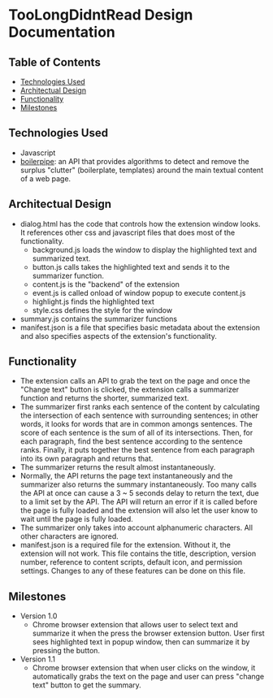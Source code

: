 # TooLongDidntRead Design Documentation

## Table of Contents
- [Technologies Used](#technologies-used)
- [Architectual Design](#architectual-design)
- [Functionality](#functionality)
- [Milestones](#milestones)

## Technologies Used
- Javascript
- [boilerpipe](http://boilerpipe-web.appspot.com/): an API that provides algorithms to detect and remove the surplus "clutter" (boilerplate, templates) around the main textual content of a web page.

## Architectual Design
- dialog.html has the code that controls how the extension window looks. It references other css and javascript files that does most of the functionality.
    - background.js loads the window to display the highlighted text and summarized text.
    - button.js calls takes the highlighted text and sends it to the summarizer function.
    - content.js is the "backend" of the extension
    - event.js is called onload of window popup to execute content.js
    - highlight.js finds the highlighted text
    - style.css defines the style for the window
- summary.js contains the summarizer functions
- manifest.json is a file that specifies basic metadata about the extension and also specifies aspects of the extension's functionality.

## Functionality
- The extension calls an API to grab the text on the page and once the "Change text" button is clicked, the extension calls a summarizer function and returns the shorter, summarized text.
- The summarizer first ranks each sentence of the content by calculating the intersection of each sentence with surrounding sentences; in other words, it looks for words that are in common amongs sentences. The score of each sentence is the sum of all of its intersections. Then, for each paragraph, find the best sentence according to the sentence ranks. Finally, it puts together the best sentence from each paragraph into its own paragraph and returns that.
- The summarizer returns the result almost instantaneously.
- Normally, the API returns the page text instantaneously and the summarizer also returns the summary instantaneously. Too many calls the API at once can cause a 3 ~ 5 seconds delay to return the text, due to a limit set by the API. The API will return an error if it is called before the page is fully loaded and the extension will also let the user know to wait until the page is fully loaded.
- The summarizer only takes into account alphanumeric characters. All other characters are ignored.
- manifest.json is a required file for the extension. Without it, the extension will not work. This file contains the title, description, version number, reference to content scripts, default icon, and permission settings. Changes to any of these features can be done on this file.

## Milestones
- Version 1.0
    - Chrome browser extension that allows user to select text and summarize it when the press the browser extension button. User first sees highlighted text in popup window, then can summarize it by pressing the button.
- Version 1.1
    - Chrome browser extension that when user clicks on the window, it automatically grabs the text on the page and user can press "change text" button to get the summary.
